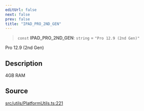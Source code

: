 ```yaml
---
editUrl: false
next: false
prev: false
title: "IPAD_PRO_2ND_GEN"
---
```


> `const` **IPAD\_PRO\_2ND\_GEN**: `string` = `"Pro 12.9 (2nd Gen)"`

Pro 12.9 (2nd Gen)

## Description

4GB RAM

## Source

[src/utils/PlatformUtils.ts:221](https://github.com/relishinc/dill-pixel/blob/c79d8e8552aaa0f13a29535c819ae67d025b4669/src/utils/PlatformUtils.ts#L221)
